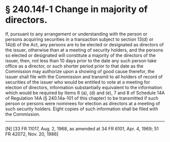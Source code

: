 # § 240.14f-1   Change in majority of directors.

If, pursuant to any arrangement or understanding with the person or persons acquiring securities in a transaction subject to section 13(d) or 14(d) of the Act, any persons are to be elected or designated as directors of the issuer, otherwise than at a meeting of security holders, and the persons so elected or designated will constitute a majority of the directors of the issuer, then, not less than 10 days prior to the date any such person take office as a director, or such shorter period prior to that date as the Commission may authorize upon a showing of good cause therefor, the issuer shall file with the Commission and transmit to all holders of record of securities of the issuer who would be entitled to vote at a meeting for election of directors, information substantially equivalent to the information which would be required by Items 6 (a), (d) and (e), 7 and 8 of Schedule 14A of Regulation 14A (§ 240.14a-101 of this chapter) to be transmitted if such person or persons were nominees for election as directors at a meeting of such security holders. Eight copies of such information shall be filed with the Commission. 



---

[N] [33 FR 11017, Aug. 2, 1968, as amended at 34 FR 6101, Apr. 4, 1969; 51 FR 42072, Nov. 20, 1986] 




